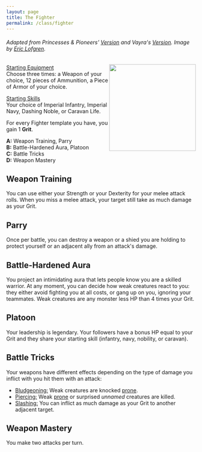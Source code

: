 ```yaml
---
layout: page
title: The Fighter
permalink: /class/fighter
---
```


###### Adapted from Princesses & Pioneers’ [Version](https://princesses-and-pioneers.tumblr.com/post/183755011838/fighter) and Vayra's [Version](https://madqueenscourt.blogspot.com/search?q=fighter). Image by [Eric Lofgren](https://www.dmsguild.com/product/124760/Eric-Lofgren-Presents-Female-Human-Fighter).

<img align="right" width=230px src="http://www.misfit-studios.com/img/EricLofgren_female_human_fighteronline.jpg">

<ins>Starting Equipment</ins><br>
Choose three times: a Weapon of your choice, 12 pieces of Ammunition, a Piece of Armor of your choice.

<ins>Starting Skills</ins><br>
Your choice of Imperial Infantry, Imperial Navy, Dashing Noble, or Caravan Life.

For every Fighter template you have, you gain 1 **Grit**.

**A:** Weapon Training, Parry <br>
**B:** Battle-Hardened Aura, Platoon <br>
**C:** Battle Tricks <br>
**D:** Weapon Mastery <br>

## Weapon Training
You can use either your Strength or your Dexterity for your melee attack rolls. When you miss a melee attack, your target still take as much damage as your Grit.

## Parry
Once per battle, you can destroy a weapon or a shied you are holding to protect yourself or an adjacent ally from an attack's damage. 

## Battle-Hardened Aura
You project an intimidating aura that lets people know you are a skilled warrior. At any moment, you can decide how weak creatures react to you: they either avoid fighting you at all costs, or gang up on you, ignoring your teammates. Weak creatures are any monster less HP than 4 times your Grit.

## Platoon
Your leadership is legendary. Your followers have a bonus HP equal to your Grit and they share your starting skill (infantry, navy, nobility, or caravan).

## Battle Tricks
Your weapons have different effects depending on the type of damage you inflict with you hit them with an attack:
- <ins>Bludgeoning:</ins> Weak creatures are knocked [prone](/2020/11/10/extra-rules/#conditions).
- <ins>Piercing:</ins> Weak [prone](/2020/11/10/extra-rules/#conditions) or surprised _unnamed_ creatures are killed.
- <ins>Slashing:</ins> You can inflict as much damage as your Grit to another adjacent target.

## Weapon Mastery
You make two attacks per turn.
